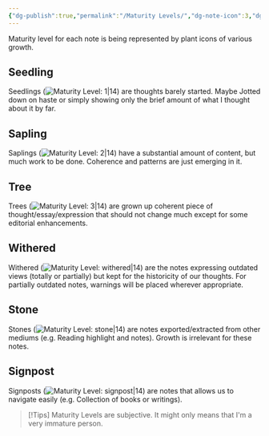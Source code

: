 ```yaml
---
{"dg-publish":true,"permalink":"/Maturity Levels/","dg-note-icon":3,"dg-created":"2023-05-08T22:50:00+08:00","dg-updated":"2023-05-09T10:00:00+08:00","tags":["maturity","level"],"dgPassFrontmatter":true,"noteIcon":3,"created":"2023-05-08T22:50:00+08:00","updated":"2023-05-09T10:00:00+08:00"}
---
```



Maturity level for each note is being represented by plant icons of various growth.

## Seedling
Seedlings (![Maturity Level: 1|14](https://hermitage.utsob.me/img/tree-1.svg)) are thoughts barely started. Maybe Jotted down on haste or simply showing only the brief amount of what I thought about it by far.

## Sapling
Saplings (![Maturity Level: 2|14](https://hermitage.utsob.me/img/tree-2.svg)) have a substantial amount of content, but much work to be done. Coherence and patterns are just emerging in it.

## Tree
Trees (![Maturity Level: 3|14](https://hermitage.utsob.me/img/tree-3.svg)) are grown up coherent piece of thought/essay/expression that should not change much except for some editorial enhancements.

## Withered
Withered (![Maturity Level: withered|14](https://hermitage.utsob.me/img/withered.svg)) are the notes expressing outdated views (totally or partially) but kept for the historicity of our thoughts. For partially outdated notes, warnings will be placed wherever appropriate.

## Stone
Stones (![Maturity Level: stone|14](https://hermitage.utsob.me/img/stone.svg)) are notes exported/extracted from other mediums (e.g. Reading highlight and notes). Growth is irrelevant for these notes.

## Signpost
Signposts (![Maturity Level: signpost|14](https://hermitage.utsob.me/img/signpost.svg)) are notes that allows us to navigate easily (e.g. Collection of books or writings).

> [!Tips] 
> Maturity Levels are subjective. It might only means that I'm a very immature person.


